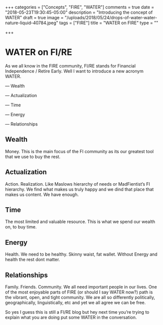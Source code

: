 +++
categories = ["Concepts", "FIRE", "WATER"]
comments = true
date = "2018-05-23T19:30:45-05:00"
description = "Introducing the concept of WATER"
draft = true
image = "/uploads/2018/05/24/drops-of-water-water-nature-liquid-40784.jpeg"
tags = ["FIRE"]
title = "WATER on FIRE"
type = ""

+++
# WATER on FI/RE

As we all know in the FIRE community, FI/RE stands for Financial Independence / Retire Early. Well I want to introduce a new acronym WATER. 

— Wealth

— Actualization

— Time

— Energy

— Relationships

## Wealth

Money. This is the main focus of the FI community as its our greatest tool that we use to buy the rest.

## Actualization

Action. Realization. Like Maslows hierarchy of needs or MadFientist’s FI hierarchy. We find what makes us truly happy and we dind that place that makes us content. We have enough. 

## Time

The most limited and valuable resource. This is what we spend our wealth on, to buy time. 

## Energy

Health. We need to be healthy. Skinny waist, fat wallet. Without Energy and health the rest dont matter. 

## Relationships

Family. Friends. Community. We all need important people in our lives. One of the most enjoyable parts of FIRE (or should I say WATER now?) path is the vibrant, open, and tight community. We are all so differently politically, geographically, linguistically, etc and yet we all agree we can be free. 

So yes I guess this is still a FI/RE blog but hey next time you’re trying to explain what you are doing put some WATER in the conversation. 